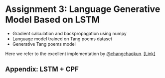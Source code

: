 # Assignment 3: Language Generative Model Based on LSTM

- Gradient calculation and backpropagation using numpy
- Language model trained on Tang poems dataset
- Generative Tang poems model

Here we refer to the excellent implementation by [@changchaokun](<https://github.com/changchaokun>). [[Link]](<https://github.com/ichn-hu/PRML-Spring19-Fudan/tree/master/assignment-3/16307130138>)



## Appendix: LSTM + CPF

